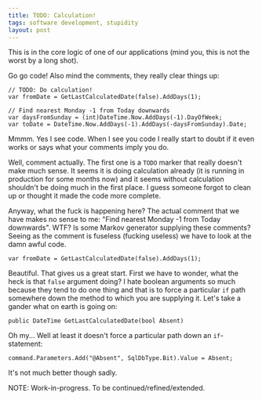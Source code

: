 ```yaml
---
title: TODO: Calculation!
tags: software development, stupidity
layout: post
---
```

This is in the core logic of one of our applications (mind you, this is not the worst by a long shot). 

Go go code! Also mind the comments, they really clear things up:

	// TODO: Do calculation!
	var fromDate = GetLastCalculatedDate(false).AddDays(1);

 	// Find nearest Monday -1 from Today downwards
    var daysFromSunday = (int)DateTime.Now.AddDays(-1).DayOfWeek;
    var toDate = DateTime.Now.AddDays(-1).AddDays(-daysFromSunday).Date;

Mmmm. Yes I see code. When I see you code I really start to doubt if it even works or says what your comments imply you do. 

Well, comment actually. The first one is a ```TODO``` marker that really doesn't make much sense. It seems it is doing calculation already (it is running in production for some months now) and it seems without calculation shouldn't be doing much in the first place. I guess someone forgot to clean up or thought it made the code more complete.

Anyway, what the fuck is happening here? The actual comment that we have makes no sense to me: "Find nearest Monday -1 from Today downwards". WTF? Is some Markov generator supplying these comments? Seeing as the comment is fuseless (fucking useless) we have to look at the damn awful code.

	var fromDate = GetLastCalculatedDate(false).AddDays(1);

Beautiful. That gives us a great start. First we have to wonder, what the heck is that ```false``` argument doing? I hate boolean arguments so much because they tend to do one thing and that is to force a particular ```if``` path somewhere down the method to which you are supplying it. Let's take a gander what on earth is going on:

	public DateTime GetLastCalculatedDate(bool Absent)

Oh my... Well at least it doesn't force a particular path down an ```if```-statement:
	
	command.Parameters.Add("@Absent", SqlDbType.Bit).Value = Absent;

It's not much better though sadly.

NOTE: Work-in-progress. To be continued/refined/extended.